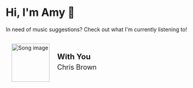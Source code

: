 # Hi, I'm Amy :watermelon:

In need of music suggestions? Check out what I'm currently listening to!

<div style="display:flex;align-items:center">
    <a href="https://open.spotify.com/track/1j3H54xdahpAkNI0q6S89q" style="padding:15px;pointer-events:auto">
        <img src="https://i.scdn.co/image/ab67616d0000b273e5998eca652c3d485c3980e8" alt="Song image" width="100px" height="100px">
    </a>
    <div>
        <b style="font-size:20px;margin:5px">With You</b>
        <p style="font-size:18px;margin:5px">Chris Brown</p>
    </div>
</div>

<!--
**asywe16/asywe16** is a ✨ _special_ ✨ repository because its `README.md` (this file) appears on your GitHub profile.

Here are some ideas to get you started:

- 🔭 I’m currently working on ...
- 🌱 I’m currently learning ...
- 👯 I’m looking to collaborate on ...
- 🤔 I’m looking for help with ...
- 💬 Ask me about ...
- 📫 How to reach me: ...
- 😄 Pronouns: ...
- ⚡ Fun fact: ...
-->
